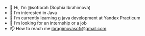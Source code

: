 - 👋 Hi, I’m @sofibrah (Sophia Ibrahimova)
- 👀 I’m interested in Java
- 🌱 I’m currently learning g java development at Yandex Practicum
- 💞️ I’m looking for an internship or a job
- 📫 How to reach me ibragimovasofi@gmail.com

<!---
sofibrah/sofibrah is a ✨ special ✨ repository because its `README.md` (this file) appears on your GitHub profile.
You can click the Preview link to take a look at your changes.
--->
